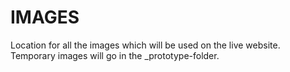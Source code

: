 # IMAGES

Location for all the images which will be used on the live website. Temporary images will go in the _prototype-folder.
